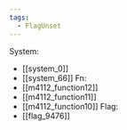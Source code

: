 ```yaml
---
tags:
  - FlagUnset
---
```

System:
- [[system_0]]
- [[system_66]]
Fn:
- [[m4112_function12]]
- [[m4112_function11]]
- [[m4112_function10]]
Flag:
- [[flag_9476]]
